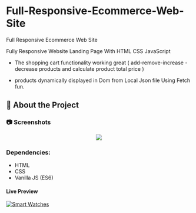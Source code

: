 # Full-Responsive-Ecommerce-Web-Site
Full Responsive Ecommerce Web Site

Fully Responsive Website Landing Page With HTML CSS JavaScript
- The shopping cart functionality working great
( add-remove-increase -decrease products and calculate product total price )

- products dynamically displayed in Dom from Local Json file Using Fetch fun.

<!-- About the Project -->
## :star2: About the Project


<!-- Screenshots -->
### :camera: Screenshots

<div align="center"> 
  <img src="https://i.imgur.com/nfbh8WX.png" />
</div>

### Dependencies:

* HTML
* CSS
* Vanilla JS (ES6)

#### Live Preview 

[![Smart Watches](https://dabuttonfactory.com/button.png?t=Live+Demo&f=Open+Sans-Bold&ts=16&tc=fff&hp=45&vp=20&w=180&h=40&c=round&bgt=unicolored&bgc=0275d8 "Click button to open live demo")](https://eccommercee.netlify.app)
